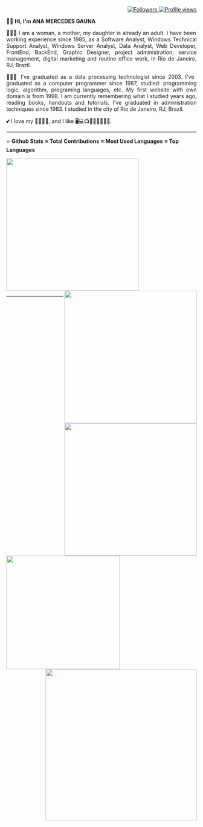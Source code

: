 <div align="right">   
<a href="https://github.com/amgauna/">
<img src="https://img.shields.io/github/followers/amgauna?label=follow&style=social&link=https://www.github.com/amgauna/" 
 title="Follow me" alt="Followers" /> 
</a> 
<a href="https://github.com/amgauna">
<img src="https://komarev.com/ghpvc/?username=amgauna&label=Profile%20views&color=0e75b6&style=flat-square&color=yellow&link=https://www.github.com/amgauna/" title="Profile views" alt="Profile views" /> 
</a>
</div>

👩🏻 <b> Hi, I'm ANA MERCEDES GAUNA </b>

<p align="justify"> 
👩🏻‍💻 I am a woman, a mother, my daughter is already an adult. I have been working experience since 1985, as a Software Analyst, Windows Technical Support Analyst, Windows Server Analyst, Data Analyst, Web Developer, FrontEnd, BackEnd, Graphic Designer, project administration, service management, digital marketing and routine office work, in Rio de Janeiro, RJ, Brazil. </p>

<p align="justify"> 
👩🏻‍🎓 I've graduated as a data processing technologist since 2003. I've graduated as a computer programmer since 1987, studied: programming logic, algorithm, programing languages, etc. My first website with own domain is from 1998. I am currently remembering what I studied years ago, reading books, handouts and tutorials. I've graduated in administration techniques since 1983. I studied in the city of Rio de Janeiro, RJ, Brazil. </p>
 
💕 I love my 👧🏻🐶😺, and I like 🖥️💻📺🎦🎸🍔🍕🌭🍰.

---
⭐ <b> Github Stats ⭐ Total Contributions ⭐ Most Used Languages ⭐ Top Languages </b>

 <div class="row">
  
<div class="container"> 

<div class="col-6-left"> 
<a href="https://github.com/amgauna/github-readme-stats" />
<img width="350" height="auto" align="left-top" src="https://github-readme-stats.vercel.app/api/top-langs?username=amgauna&layout=compact&langs_count=30&card_width=320" />
</a> </div>

<div class="col-6-right"> 
<a href="https://github.com/amgauna/github-readme-stats" />
<img width="350" height="auto" align="right" src="https://github-profile-summary-cards.vercel.app/api/cards/repos-per-language?&langs_count=30&username=amgauna&theme=default" />
<img width="350" height="auto" align="right" src="https://github-profile-summary-cards.vercel.app/api/cards/most-commit-language?&langs_count=30&username=amgauna&theme=default" /> 
 </a>
</div> 

<div class="col-6-left"> 
   <a href="https://github.com/amgauna/github-readme-stats" />
    <img width="300" height="auto" align="left" src="https://github-profile-summary-cards.vercel.app/api/cards/stats?&langs_count=30&username=amgauna&theme=default" />
    <img width="400" height="auto" align="right" src="https://github-readme-streak-stats.herokuapp.com/?user=amgauna&theme=default" />  
  </a>  
</div> 

</div> </div>

---
